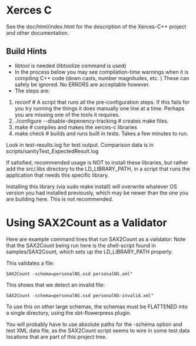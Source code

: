 # Xerces C

See the doc/html/index.html for the description of the Xerces-C++
project and other documentation.

## Build Hints

- libtool is needed (libtoolize command is used)
- In the process below you may see compilation-time warnings when it
is compiling C++ code (down casts, number magnitudes, etc. )
These can safely be ignored.
No ERRORS are acceptable however.
- The steps are:

1. reconf # A script that runs all the pre-configuration steps.
If this fails for you
try running the things it does manually one line at a time.
Perhaps you are missing one of the tools it requires.
2. ./configure --disable-depenency-tracking # creates make files.
3. make # compiles and makes the xerces-c libraries
4. make check # builds and runs built in tests. Takes a few minutes to run. 

Look in test-results.log for test output.
Comparison data is in scripts/sanityTest_ExpectedResult.log

If satisfied, recommended usage is NOT to install these libraries, but rather add the
src/.libs directory to the LD_LIBRARY_PATH, in a script that runs the application that needs this
specific library.

Installing this library (via sudo make install) will overwrite whatever OS version you had installed previously, which
may be newer than the one you are building here. This is not recommended.

# Using SAX2Count as a Validator

Here are example command lines that run SAX2Count as a validator:
Note that the SAX2Count being run here is the shell-script found in samples/SAX2Count,
which sets up the LD_LIBRARY_PATH properly. 

This validates a file:

    SAX2Count -schema=personalNS.xsd personalNS.xml"

This shows that we detect an invalid file:

    SAX2Count -schema=personalNS.xsd personalNS-invalid.xml"

To use this on other large schemas, the schemas must be FLATTENED into a single 
directory, using the sbt-flowerpress plugin. 

You will probably have to use absolute paths for the -schema option and test XML 
data file, as the SAX2Count script seems to wire in some test data locations 
that are part of this project tree. 

